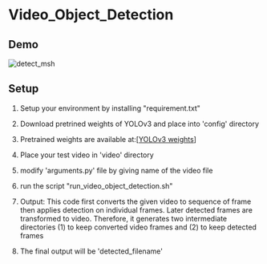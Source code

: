 

# Video_Object_Detection

## Demo

![detect_msh](https://user-images.githubusercontent.com/21377671/110315178-e55f2180-802e-11eb-9569-684a6220100a.gif)

 ## Setup
 1. Setup your environment by installing "requirement.txt"

 2. Download pretrined weights of YOLOv3 and place into 'config' directory

 3. Pretrained weights are available at:[[YOLOv3 weights](https://drive.google.com/file/d/1GsEvAXcgzpKIZnB3raYngbz126dLkXr8/view?usp=sharing)]

 4. Place your test video in 'video' directory

 5. modify 'arguments.py' file by giving name of the video file

 6. run the script "run_video_object_detection.sh"

 7. Output: This code first converts the given video 
 	to sequence of frame then applies detection on individual frames. Later detected
 	frames are transformed to video.
 	Therefore, it generates two intermediate directories (1) to keep converted video frames
 	and (2) to keep detected frames

 8. The final output will be 'detected_filename'
